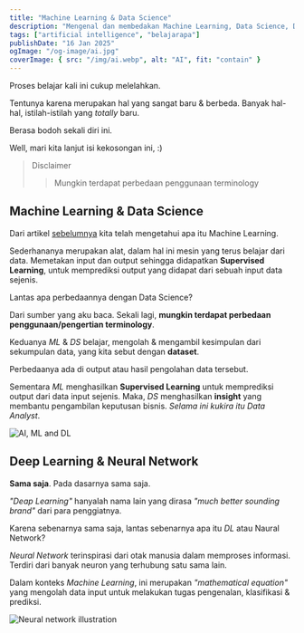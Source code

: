 ```yaml
---
title: "Machine Learning & Data Science"
description: "Mengenal dan membedakan Machine Learning, Data Science, Deep Learning dan Neural Networks"
tags: ["artificial intelligence", "belajarapa"]
publishDate: "16 Jan 2025"
ogImage: "/og-image/ai.jpg"
coverImage: { src: "/img/ai.webp", alt: "AI", fit: "contain" }
---
```


Proses belajar kali ini cukup melelahkan.

Tentunya karena merupakan hal yang sangat baru & berbeda.
Banyak hal-hal,
istilah-istilah yang _totally_ baru.

Berasa bodoh sekali diri ini.

Well, mari kita lanjut isi kekosongan ini, :)

> Disclaimer
>
> > Mungkin terdapat perbedaan penggunaan terminology

## Machine Learning & Data Science

Dari artikel [sebelumnya](/posts/ai-101/) kita telah mengetahui apa itu Machine Learning.

Sederhananya merupakan alat,
dalam hal ini mesin yang terus belajar dari data.
Memetakan input dan output sehingga didapatkan **Supervised Learning**,
untuk memprediksi output yang didapat dari sebuah input data sejenis.

Lantas apa perbedaannya dengan Data Science?

Dari sumber yang aku baca.
Sekali lagi, **mungkin terdapat perbedaan penggunaan/pengertian terminology**.

Keduanya _ML_ & _DS_ belajar, mengolah & mengambil kesimpulan dari sekumpulan data, yang kita sebut dengan **dataset**.

Perbedaanya ada di output atau hasil pengolahan data tersebut.

Sementara _ML_ menghasilkan **Supervised Learning** untuk memprediksi output dari data input sejenis.
Maka, _DS_ menghasilkan **insight** yang membantu pengambilan keputusan bisnis.
_Selama ini kukira itu Data Analyst_.

<img src='/img/AI-ML-DL.png' alt='AI, ML and DL' />

## Deep Learning & Neural Network

**Sama saja**.
Pada dasarnya sama saja.

_"Deap Learning"_ hanyalah nama lain yang dirasa _"much better sounding brand"_ dari para penggiatnya.

Karena sebenarnya sama saja,
lantas sebenarnya apa itu _DL_ atau Naural Network?

_Neural Network_ terinspirasi dari otak manusia dalam memproses informasi.
Terdiri dari banyak neuron yang terhubung satu sama lain.

Dalam konteks _Machine Learning_,
ini merupakan _"mathematical equation"_ yang mengolah data input untuk melakukan tugas pengenalan, klasifikasi & prediksi.

<img src='/img/sieci-neuronowe-grafika.png' alt='Neural network illustration' />
